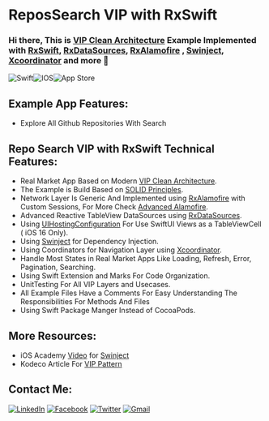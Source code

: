 # ReposSearch VIP with RxSwift
### Hi there, This is [VIP Clean Architecture][VIP Clean Architecture] Example Implemented with  [RxSwift][RxSwift],  [RxDataSources][RxDataSources], [RxAlamofire][RxAlamofire] ,  [Swinject][Swinject],  [Xcoordinator][Xcoordinator] and more 👋


<img alt="Swift" src="https://img.shields.io/badge/swift-%23FA7343.svg?&style=for-the-badge&logo=swift&logoColor=white"/><img alt="IOS" src="https://img.shields.io/badge/iOS-000000?style=for-the-badge&logo=ios&logoColor=white"><img alt="App Store" src="https://img.shields.io/badge/App_Store-0D96F6?style=for-the-badge&logo=app-store&logoColor=white" />

## Example App Features: 

- Explore All Github Repositories With Search

## Repo Search VIP with RxSwift Technical Features: 

- Real Market App Based on Modern [VIP Clean Architecture][VIP Clean Architecture].
- The Example is Build Based on [SOLID Principles][SOLID Principles].
- Network Layer Is Generic And Implemented using [RxAlamofire][RxAlamofire] with Custom Sessions, For More Check [Advanced Alamofire][Advanced Alamofire].
- Advanced Reactive TableView DataSources using [RxDataSources][RxDataSources].
- Using [UIHostingConfiguration][UIHostingConfiguration] For Use SwiftUI Views as a TableViewCell ( iOS 16 Only).
- Using [Swinject][Swinject] for Dependency Injection.
- Using Coordinators for Navigation Layer using [Xcoordinator][Xcoordinator].
- Handle Most States in Real Market Apps Like Loading, Refresh, Error, Pagination, Searching.
- Using Swift Extension and Marks For Code Organization.
- UnitTesting For All VIP Layers and Usecases.
- All Example Files Have a Comments For Easy Understanding The Responsibilities For Methods And Files
- Using Swift Package Manger Instead of CocoaPods.

## More Resources: 

- iOS Academy [Video][Swinject Resource] for [Swinject][Swinject]
- Kodeco Article For [VIP Pattern][VIP Clean Architecture]

[contact]: https://www.linkedin.com/in/ali-fayed-8682aa1a6/
[fb]: https://www.facebook.com/alifayed26/
[tw]: https://www.twitter.com/Aliifayed
[mail]: https://docs.google.com/document/d/1Oo4S9pl0yM4K4uewlOh7poLAmEKLbjnFelIYHxBQL7o/edit?usp=sharing
[VIP Clean Architecture]: https://www.kodeco.com/29416318-getting-started-with-the-vip-clean-architecture-pattern
[RxDataSources]: https://github.com/RxSwiftCommunity/RxDataSources
[RxAlamofire]: https://github.com/RxSwiftCommunity/RxAlamofire
[Swinject]: https://github.com/Swinject/Swinject
[Xcoordinator]: https://github.com/QuickBirdEng/XCoordinator
[RxSwift]: https://github.com/ReactiveX/RxSwift
[SOLID Principles]: https://www.kodeco.com/21503974-solid-principles-for-ios-apps
[UIHostingConfiguration]: https://developer.apple.com/documentation/SwiftUI/UIHostingConfiguration
[Advanced Alamofire]: https://www.kodeco.com/11668143-alamofire-tutorial-for-ios-advanced-usage
[Swinject Resource]: https://www.youtube.com/watch?v=9rT5TksdJ-8&t=495s


## Contact Me:

[<img alt="LinkedIn" src="https://img.shields.io/badge/linkedin%20-%230077B5.svg?&style=for-the-badge&logo=linkedin&logoColor=white"/>][contact]  [<img alt="Facebook" src="https://img.shields.io/badge/Facebook%20-%231877F2.svg?&style=for-the-badge&logo=Facebook&logoColor=white"/>][fb]  [<img alt="Twitter" src="https://img.shields.io/badge/Aliifayed%20-%231DA1F2.svg?&style=for-the-badge&logo=Twitter&logoColor=white"/>][tw]  [<img alt="Gmail" src="https://img.shields.io/badge/Gmail-D14836?style=for-the-badge&logo=gmail&logoColor=white" />][mail]
